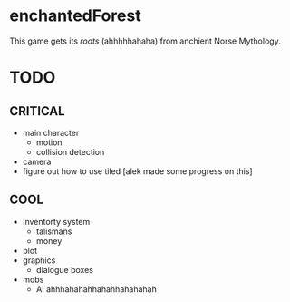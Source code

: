 
# enchantedForest

This game gets its _roots_ (ahhhhhahaha) from anchient Norse Mythology.

# TODO
## CRITICAL
- main character 
   * motion
   * collision detection
- camera
- figure out how to use tiled [alek made some progress on this]

## COOL
- inventorty system
    * talismans
    * money
- plot
- graphics
   * dialogue boxes
- mobs
  * AI ahhhahahahhahahhahahahah

